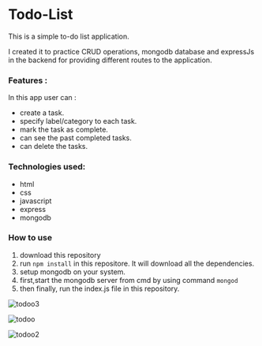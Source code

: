 # Todo-List

This is a simple to-do list application.

I created it to practice CRUD operations, mongodb database and 
expressJs in the backend for providing different routes to the application.

### Features : 
In this app user can :
* create a task.
* specify label/category to each task.
* mark the task as complete.
* can see the past completed tasks.
* can delete the tasks.

### Technologies used:
* html
* css
* javascript
* express
* mongodb

### How to use
1. download this repository
2. run `npm install` in this repositore. It will download all the dependencies.
3. setup mongodb on your system.
4. first,start the mongodb server from cmd by using command `mongod`
5. then finally, run the index.js file in this repository.

![todoo3](https://user-images.githubusercontent.com/84488726/215182596-1cabe978-7fed-4a8f-aaa3-9d065579186c.png)

![todoo](https://user-images.githubusercontent.com/84488726/215182622-651eb70d-9432-43e0-84f6-282413872144.png)

![todoo2](https://user-images.githubusercontent.com/84488726/215182637-cad048ed-7d1d-40c8-afdc-000d296e13b7.png)
